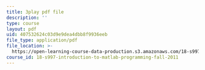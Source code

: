```yaml
---
title: 3play pdf file
description: ''
type: course
layout: pdf
uid: 407532624c03d9e9dea4dbb8f9936eeb
file_type: application/pdf
file_location: >-
  https://open-learning-course-data-production.s3.amazonaws.com/18-s997-introduction-to-matlab-programming-fall-2011/407532624c03d9e9dea4dbb8f9936eeb_jTS5ZmrrzMs.pdf
course_id: 18-s997-introduction-to-matlab-programming-fall-2011
---
```

